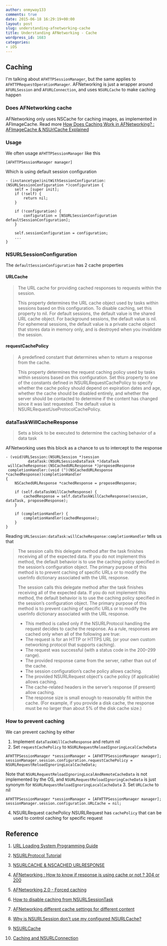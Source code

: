 ```yaml
---
author: onmyway133
comments: true
date: 2015-06-18 16:29:19+00:00
layout: post
slug: understanding-afnetworking-cache
title: Understanding AFNetworking - Cache
wordpress_id: 1683
categories:
- iOS
---
```


## Caching



I'm talking about `AFHTTPSessionManager`, but the same applies to `AFHTTPRequestOperationManager`. AFNetworking is just a wrapper around `AFURLSession` and `AFURLConnection`, and uses `NSURLCache` to make caching happen



### Does AFNetworking cache



AFNetworking only uses NSCache for caching images, as implemented in AFImageCache. Read more [How Does Caching Work in AFNetworking? : AFImageCache & NSUrlCache Explained](http://blog.originate.com/blog/2014/02/20/afimagecache-vs-nsurlcache/)



### Usage



We often usage `AFHTTPSessionManager` like this
```objc
[AFHTTPSessionManager manager]
```

Which is using default session configuration
```objc
- (instancetype)initWithSessionConfiguration:(NSURLSessionConfiguration *)configuration {
    self = [super init];
    if (!self) {
        return nil;
    }

    if (!configuration) {
        configuration = [NSURLSessionConfiguration defaultSessionConfiguration];
    }

    self.sessionConfiguration = configuration;
    ...
}
```



### NSURLSessionConfiguration



The `defaultSessionConfiguration` has 2 cache properties



#### URLCache





<blockquote>
  The URL cache for providing cached responses to requests within the session.

  This property determines the URL cache object used by tasks within sessions based on this configuration.
  To disable caching, set this property to nil.
  For default sessions, the default value is the shared URL cache object.
  For background sessions, the default value is nil.
  For ephemeral sessions, the default value is a private cache object that stores data in memory only, and is destroyed when you invalidate the session.
</blockquote>





#### requestCachePolicy





<blockquote>
  A predefined constant that determines when to return a response from the cache.

  This property determines the request caching policy used by tasks within sessions based on this configuration.
  Set this property to one of the constants defined in NSURLRequestCachePolicy to specify whether the cache policy should depend on expiration dates and age, whether the cache should be disabled entirely, and whether the server should be contacted to determine if the content has changed since it was last requested.
  The default value is NSURLRequestUseProtocolCachePolicy.
</blockquote>





### dataTaskWillCacheResponse





<blockquote>
  Sets a block to be executed to determine the caching behavior of a data task
</blockquote>



AFNetworking uses this block as a chance to us to intercept to the response

```objc
- (void)URLSession:(NSURLSession *)session
          dataTask:(NSURLSessionDataTask *)dataTask
 willCacheResponse:(NSCachedURLResponse *)proposedResponse
 completionHandler:(void (^)(NSCachedURLResponse *cachedResponse))completionHandler
{
    NSCachedURLResponse *cachedResponse = proposedResponse;

    if (self.dataTaskWillCacheResponse) {
        cachedResponse = self.dataTaskWillCacheResponse(session, dataTask, proposedResponse);
    }

    if (completionHandler) {
        completionHandler(cachedResponse);
    }
}
```

Reading `URLSession:dataTask:willCacheResponse:completionHandler` tells us that



<blockquote>
  The session calls this delegate method after the task finishes receiving all of the expected data. If you do not implement this method, the default behavior is to use the caching policy specified in the session’s configuration object. The primary purpose of this method is to prevent caching of specific URLs or to modify the userInfo dictionary associated with the URL response.

  The session calls this delegate method after the task finishes receiving all of the expected data. If you do not implement this method, the default behavior is to use the caching policy specified in the session’s configuration object. The primary purpose of this method is to prevent caching of specific URLs or to modify the userInfo dictionary associated with the URL response.
  - This method is called only if the NSURLProtocol handling the request decides to cache the response. As a rule, responses are cached only when all of the following are true:
  - The request is for an HTTP or HTTPS URL (or your own custom networking protocol that supports caching).
  - The request was successful (with a status code in the 200–299 range).
  - The provided response came from the server, rather than out of the cache.
  - The session configuration’s cache policy allows caching.
  - The provided NSURLRequest object's cache policy (if applicable) allows caching.
  - The cache-related headers in the server’s response (if present) allow caching.
  - The response size is small enough to reasonably fit within the cache. (For example, if you provide a disk cache, the response must be no larger than about 5% of the disk cache size.)
</blockquote>





### How to prevent caching



We can prevent caching by either
1. Implement `dataTaskWillCacheResponse` and return nil
2. Set `requestCachePolicy` to `NSURLRequestReloadIgnoringLocalCacheData`
```objc
AFHTTPSessionManager *sessionManager = [AFHTTPSessionManager manager];
sessionManager.session.configuration.requestCachePolicy = NSURLRequestReloadIgnoringLocalCacheData;
```

Note that `NSURLRequestReloadIgnoringLocalAndRemoteCacheData` is not implemented by the OS, and `NSURLRequestReloadIgnoringCacheData` is just synonym for `NSURLRequestReloadIgnoringLocalCacheData`
3. Set `URLCache` to nil
```objc
AFHTTPSessionManager *sessionManager = [AFHTTPSessionManager manager];
sessionManager.session.configuration.URLCache = nil;
```
4. NSURLRequest cachePolicy
NSURLRequest has `cachePolicy` that can be used to control caching for specific request



## Reference







  1. [URL Loading System Programming Guide](https://developer.apple.com/library/mac/documentation/Cocoa/Conceptual/URLLoadingSystem/URLLoadingSystem.html#//apple_ref/doc/uid/10000165-BCICJDHA)


  2. [NSURLProtocol Tutorial](http://www.raywenderlich.com/59982/nsurlprotocol-tutorial)


  3. [NSURLCACHE & NSCACHED URLRESPONSE](http://catthoughts.ghost.io/in-depth-nsurlcache/)


  4. [AFNetworking : How to know if response is using cache or not ? 304 or 200](http://stackoverflow.com/questions/12180727/afnetworking-how-to-know-if-response-is-using-cache-or-not-304-or-200)


  5. [AFNetworking 2.0 - Forced caching](http://stackoverflow.com/questions/25586244/afnetworking-2-0-forced-caching)


  6. [How to disable caching from NSURLSessionTask](http://stackoverflow.com/questions/24328461/how-to-disable-caching-from-nsurlsessiontask)


  7. [AFNetworking different cache settings for different content](http://stackoverflow.com/questions/24281331/afnetworking-different-cache-settings-for-different-content)


  8. [Why is NSURLSession don't use my configured NSURLCache?](http://stackoverflow.com/questions/20768968/why-is-nsurlsession-dont-use-my-configured-nsurlcache)


  9. [NSURLCache](http://nshipster.com/nsurlcache/)


  10. [Caching and NSURLConnection](https://blackpixel.com/writing/2012/05/caching-and-nsurlconnection.html)
